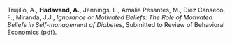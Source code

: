 Trujillo, A., **Hadavand, A.**, Jennings, L., Amalia Pesantes, M., Diez Canseco, F., Miranda, J.J., *Ignorance or Motivated Beliefs: The Role of Motivated Beliefs in Self-management of Diabetes*, Submitted to Review of Behavioral Economics ([pdf](http://ahadavand.com/wp-content/uploads/2018/10/bmi_final_version.pdf)).